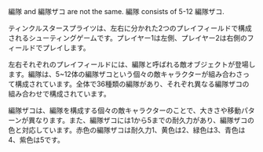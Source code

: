 編隊 and 編隊ザコ are not the same.
編隊 consists of 5-12 編隊ザコ.

ティンクルスタースプライツは、左右に分かれた2つのプレイフィールドで構成されるシューティングゲームです。プレイヤー1は左側、プレイヤー2は右側のフィールドでプレイします。

左右それぞれのプレイフィールドには、編隊と呼ばれる敵オブジェクトが登場します。編隊は、5~12体の編隊ザコという個々の敵キャラクターが組み合わさって構成されています。全体で36種類の編隊があり、それぞれ異なる編隊ザコの組み合わせで構成されています。

編隊ザコは、編隊を構成する個々の敵キャラクターのことで、大きさや移動パターンが異なります。また、編隊ザコには1から5までの耐久力があり、編隊ザコの色と対応しています。赤色の編隊ザコは耐久力1、黄色は2、緑色は3、青色は4、紫色は5です。
